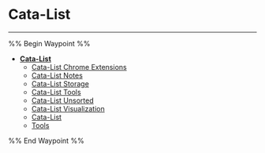 # Cata-List

---

%% Begin Waypoint %%

- **[Cata-List](../../../..//home-mthrfckr/Bookmrks-Mthrfckr/Cata-List/Cata-List.md)**
  - [Cata-List Chrome Extensions](Cata-List%20Chrome%20Extensions.md)
  - [Cata-List Notes](Cata-List%20Notes.md)
  - [Cata-List Storage](Cata-List%20Storage.md)
  - [Cata-List Tools](Cata-List%20Tools.md)
  - [Cata-List Unsorted](Cata-List%20Unsorted.md)
  - [Cata-List Visualization](Cata-List%20Visualization.md)
  - [Cata-List](../../../..//home-mthrfckr/Bookmrks-Mthrfckr/Cata-List/Cata-List.md)
  - [Tools](HOME-MTHRFCKR/BOOKMRKS-MTHRFCKR/Cata-List/Tools.md)

%% End Waypoint %%
